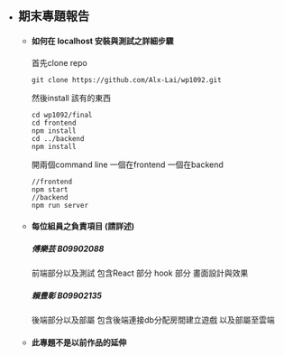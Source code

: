- ## 期末專題報告
    - #### 如何在 localhost 安裝與測試之詳細步驟
        首先clone repo
        ```
        git clone https://github.com/Alx-Lai/wp1092.git
        ```
        然後install 該有的東西
        ```
        cd wp1092/final
        cd frontend
        npm install
        cd ../backend
        npm install
        ```
        開兩個command line 一個在frontend 一個在backend
        ```
        //frontend
        npm start
        //backend
        npm run server
        ```
    - #### 每位組員之負責項目 (請詳述)
        ##### 傅樂芸 B09902088
        前端部分以及測試
        包含React 部分 hook 部分
        畫面設計與效果
        ##### 賴豊彰 B09902135
        後端部分以及部屬
        包含後端連接db分配房間建立遊戲
        以及部屬至雲端
    - #### 此專題不是以前作品的延伸
